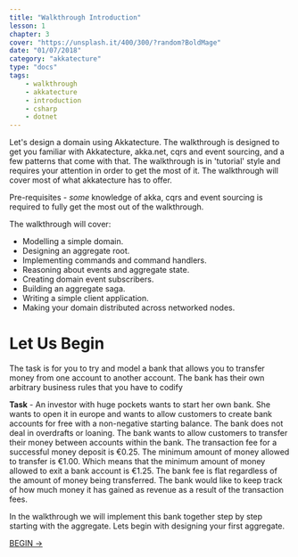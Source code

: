 ```yaml
---
title: "Walkthrough Introduction"
lesson: 1
chapter: 3
cover: "https://unsplash.it/400/300/?random?BoldMage"
date: "01/07/2018"
category: "akkatecture"
type: "docs"
tags:
    - walkthrough
    - akkatecture
    - introduction
    - csharp
    - dotnet
---
```

Let's design a domain using Akkatecture. The walkthrough is designed to get you familiar with Akkatecture, akka.net, cqrs and event sourcing, and a few patterns that come with that. The walkthrough is in 'tutorial' style and requires your attention in order to get the most of it. The walkthrough will cover most of what akkatecture has to offer. 

Pre-requisites - *some* knowledge of akka, cqrs and event sourcing is required to fully get the most out of the walkthrough.

The walkthrough will cover:

- Modelling a simple domain.
- Designing an aggregate root.
- Implementing commands and command handlers.
- Reasoning about events and aggregate state.
- Creating domain event subscribers.
- Building an aggregate saga.
- Writing a simple client application.
- Making your domain distributed across networked nodes.


# Let Us Begin
The task is for you to try and model a bank that allows you to transfer money from one account to another account. The bank has their own arbitrary business rules that you have to codify

**Task** - An investor with huge pockets wants to start her own bank. She wants to open it in europe and wants to allow customers to create bank accounts for free with a non-negative starting balance. The bank does not deal in overdrafts or loaning. The bank wants to allow customers to transfer their money between accounts within the bank. The transaction fee for a successful money deposit is €0.25. The minimum amount of money allowed to transfer is €1.00. Which means that the minimum amount of money allowed to exit a bank account is €1.25. The bank fee is flat regardless of the amount of money being transferred. The bank would like to keep track of how much money it has gained as revenue as a result of the transaction fees.

In the walkthrough we will implement this bank together step by step starting with the aggregate. Lets begin with designing your first aggregate.

[BEGIN →](/docs/your-first-aggregate)